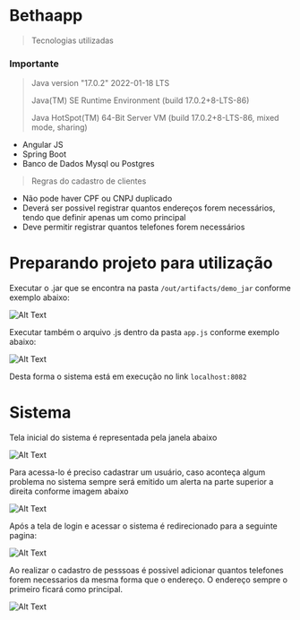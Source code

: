# Bethaapp
> Tecnologias utilizadas

### Importante
> Java version "17.0.2" 2022-01-18 LTS
> 
> Java(TM) SE Runtime Environment (build 17.0.2+8-LTS-86)
> 
> Java HotSpot(TM) 64-Bit Server VM (build 17.0.2+8-LTS-86, mixed mode, sharing)

* Angular JS
* Spring Boot
* Banco de Dados Mysql ou Postgres

> Regras do cadastro de clientes
* Não pode haver CPF ou CNPJ duplicado
* Deverá ser possivel registrar quantos endereços forem necessários, tendo que definir apenas um como principal
* Deve permitir registrar quantos telefones forem necessários

# Preparando projeto para utilização
Executar o .jar que se encontra na pasta ```/out/artifacts/demo_jar``` conforme exemplo abaixo:

![Alt Text](https://user-images.githubusercontent.com/22826432/154704963-e62d3a15-7580-4c28-b141-e27551e2455b.png)

Executar também o arquivo .js dentro da pasta ```app.js``` conforme exemplo abaixo:

![Alt Text](https://user-images.githubusercontent.com/22826432/154592763-3420b7f1-5d30-4248-82c0-b0b8923a2d11.png)


Desta forma o sistema está em execução no link ```localhost:8082```



# Sistema

Tela inicial do sistema é representada pela janela abaixo

![Alt Text](https://user-images.githubusercontent.com/22826432/154593050-387cf2c8-ad03-48a3-b5bd-fc736310b851.png)

Para acessa-lo é preciso cadastrar um usuário, caso aconteça algum problema no sistema sempre será emitido um alerta na parte superior a direita conforme imagem abaixo

![Alt Text](https://user-images.githubusercontent.com/22826432/154593133-631d7ee9-1be3-44be-a4a5-5442480550c8.png)

Após a tela de login e acessar o sistema é redirecionado para a seguinte pagina:

![Alt Text](https://user-images.githubusercontent.com/22826432/154593369-c47c48ca-ed6d-4ca2-8426-74a4b51d87da.png)

Ao realizar o cadastro de pesssoas é possivel adicionar quantos telefones forem necessarios da mesma forma que o endereço. O endereço sempre o primeiro ficará como principal.

![Alt Text](https://user-images.githubusercontent.com/22826432/154593452-7e37e1e1-5a9c-481c-981b-428cb4ae8c38.png)

